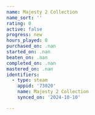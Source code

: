 ```yaml
---
name: Majesty 2 Collection
name_sort: ''
rating: 0
active: false
progress: new
hours_played: 0
purchased_on: .nan
started_on: .nan
beaten_on: .nan
completed_on: .nan
mastered_on: .nan
identifiers:
  - type: steam
    appid: '73020'
    name: Majesty 2 Collection
    synced_on: '2024-10-10'

---
```

